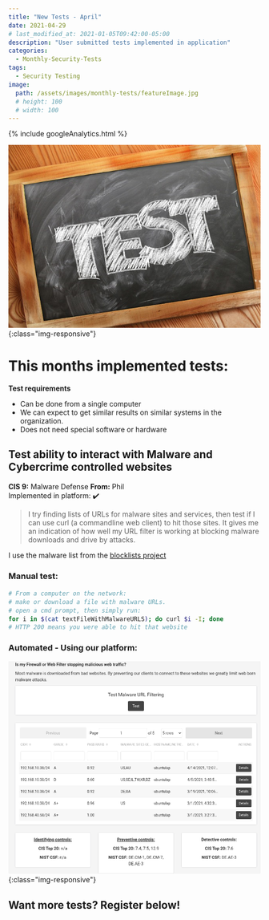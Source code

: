 ```yaml
---
title: "New Tests - April"
date: 2021-04-29
# last_modified_at: 2021-01-05T09:42:00-05:00
description: "User submitted tests implemented in application"
categories:
  - Monthly-Security-Tests
tags:
  - Security Testing
image:
  path: /assets/images/monthly-tests/featureImage.jpg
  # height: 100
  # width: 100
---
```

<!-- Google analytics -->
{% include googleAnalytics.html %}
<!-- leadfeeder analytics -->
<!-- {% include leadfeederAnalytics.html %} -->

![feature image](/assets/images/monthly-tests/featureImage.jpg){:class="img-responsive"}

# This months implemented tests:

**Test requirements**
* Can be done from a single computer
* We can expect to get similar results on similar systems in the organization.
* Does not need special software or hardware

## Test ability to interact with Malware and Cybercrime controlled websites
**CIS 9:** Malware Defense
**From:** Phil  
Implemented in platform: :heavy_check_mark:  
>I try finding lists of URLs for malware sites and services, then test if I can use curl (a commandline web client) to hit those sites. It gives me an indication of how well my URL filter is working at blocking malware downloads and drive by attacks.  

I use the malware list from the [blocklists project](https://blocklistproject.github.io/Lists/)
### Manual test:
```bash
# From a computer on the network:
# make or download a file with malware URLs.
# open a cmd prompt, then simply run:
for i in $(cat textFileWithMalwareURLS); do curl $i -I; done
# HTTP 200 means you were able to hit that website
```
### Automated - Using our platform:
![app image](/assets/images/monthly-tests/malicious-website.png){:class="img-responsive"}


## Want more tests? Register below!  

<script charset="utf-8" type="text/javascript" src="//js.hsforms.net/forms/shell.js"></script>
<script>
  hbspt.forms.create({
	portalId: "8898112",
	formId: "2b1cfdb3-6618-4dd8-86e4-4786274c0d38"
});
</script>



[create account]: #want-more-tests-register-below